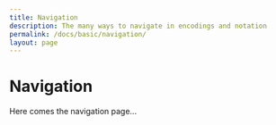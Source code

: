 ```yaml
---
title: Navigation
description: The many ways to navigate in encodings and notation
permalink: /docs/basic/navigation/
layout: page 
---
```

# Navigation

Here comes the navigation page...

